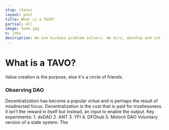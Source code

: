 ```yaml
---
slug: /tavo/
layout: post
title: What is a TAVO?
partial: all
image: team.jpg
n: jobs
description: We are kickass problem solvers. We hire, develop and cut to ensure champions in every position.
---
```


<div class="b-ws-top-p">
	<div class="grid-container">
		<div class="grid-x grid-padding-x align-center">
			<div class="small-12 medium-10 large-6 end cell b-ws-top">
				<h1>What is a TAVO?</h1>
				<p>Value creation is the purpose, else it's a circle of friends.</p>
				<h3>Observing DAO</h3>
				Decentralization has become a popular virtue and is perhaps the result of misdirected focus. Decentralization is the cost that is paid for trustlessness. it isn't the reward in itself but instead, an input to enable the output. 
				Key experiments:
				1. dxDAO
				2. ANT
				3. YFI
				4. DFOhub
				5. Moloch DAO
				Voluntary version of a state system.
				The 
			</div>
		</div>
	</div>
</div>
